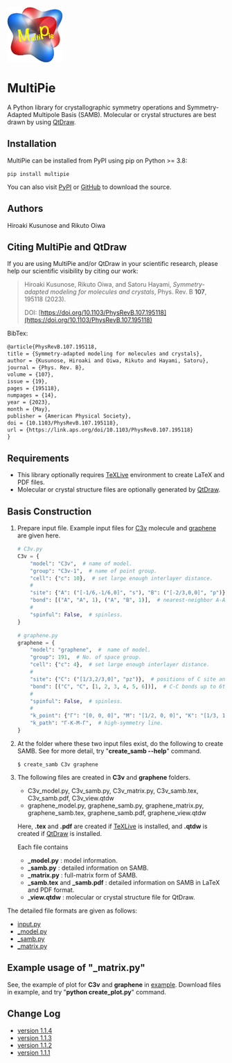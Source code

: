 <img width="128" src="multipie_logo.png">

# MultiPie

A Python library for crystallographic symmetry operations and Symmetry-Adapted Multipole Basis (SAMB).
Molecular or crystal structures are best drawn by using [QtDraw](https://github.com/CMT-MU/QtDraw).

## Installation

MultiPie can be installed from PyPI using pip on Python >= 3.8:
```
pip install multipie
```
You can also visit
[PyPI](https://pypi.org/project/multipie/) or [GitHub](https://github.com/CMT-MU/MultiPie) to download the source.

## Authors
Hiroaki Kusunose and Rikuto Oiwa

## Citing MultiPie and QtDraw

If you are using MultiPie and/or QtDraw in your scientific research, please help our scientific visibility by citing our work:

> Hiroaki Kusunose, Rikuto Oiwa, and Satoru Hayami, _Symmetry-adapted modeling for molecules and crystals_, Phys. Rev. B <b>107</b>, 195118 (2023).
>
> DOI: [https://doi.org/10.1103/PhysRevB.107.195118](https://doi.org/10.1103/PhysRevB.107.195118)

BibTex:
```
@article{PhysRevB.107.195118,
title = {Symmetry-adapted modeling for molecules and crystals},
author = {Kusunose, Hiroaki and Oiwa, Rikuto and Hayami, Satoru},
journal = {Phys. Rev. B},
volume = {107},
issue = {19},
pages = {195118},
numpages = {14},
year = {2023},
month = {May},
publisher = {American Physical Society},
doi = {10.1103/PhysRevB.107.195118},
url = {https://link.aps.org/doi/10.1103/PhysRevB.107.195118}
}
```

## Requirements
- This library optionally requires [TeXLive](https://www.tug.org/texlive/) environment to create LaTeX and PDF files.
- Molecular or crystal structure files are optionally generated by [QtDraw](https://github.com/CMT-MU/QtDraw).


## Basis Construction

1. Prepare input file. Example input files for [C3v](example/C3v.py) molecule and [graphene](example/graphene.py) are given here.
    ```python
    # C3v.py
    C3v = {
        "model": "C3v",  # name of model.
        "group": "C3v-1",  # name of point group.
        "cell": {"c": 10},  # set large enough interlayer distance.
        #
        "site": {"A": ("[-1/6,-1/6,0]", "s"), "B": ("[-2/3,0,0]", "p")},  # positions of A and B sites and their orbitals.
        "bond": [("A", "A", 1), ("A", "B", 1)],  # nearest-neighbor A-A and B-B bonds.
        #
        "spinful": False,  # spinless.
    }
    ```
    ```python
    # graphene.py
    graphene = {
        "model": "graphene",  #  name of model.
        "group": 191,  # No. of space group.
        "cell": {"c": 4},  # set large enough interlayer distance.
        #
        "site": {"C": ("[1/3,2/3,0]", "pz")},  # positions of C site and its orbital.
        "bond": [("C", "C", [1, 2, 3, 4, 5, 6])],  # C-C bonds up to 6th neighbors.
        #
        "spinful": False,  # spinless.
        #
        "k_point": {"Γ": "[0, 0, 0]", "M": "[1/2, 0, 0]", "K": "[1/3, 1/3, 0]"},  # def. of k points.
        "k_path": "Γ-K-M-Γ",  # high-symmetry line.
    }
    ```
2. At the folder where these two input files exist, do the following to create SAMB.
See for more detail, try "**create_samb --help**" command.
    ```
    $ create_samb C3v graphene
    ```
3. The following files are created in **C3v** and **graphene** folders.
    - C3v_model.py, C3v_samb.py, C3v_matrix.py, C3v_samb.tex, C3v_samb.pdf, C3v_view.qtdw
    - graphene_model.py, graphene_samb.py, graphene_matrix.py, graphene_samb.tex, graphene_samb.pdf, graphene_view.qtdw

    Here, **.tex** and **.pdf** are created if [TeXLive](https://www.tug.org/texlive/) is installed, and **.qtdw** is created if [QtDraw](https://github.com/CMT-MU/QtDraw) is installed.

    Each file contains
    - **_model.py** : model information.
    - **_samb.py** : detailed information on SAMB.
    - **_matrix.py** : full-matrix form of SAMB.
    - **_samb.tex** and **_samb.pdf** : detailed information on SAMB in LaTeX and PDF format.
    - **_view.qtdw** : molecular or crystal structure file for QtDraw.

The detailed file formats are given as follows:
- [input.py](fmt_input.md)
- [_model.py](fmt_model.md)
- [_samb.py](fmt_samb.md)
- [_matrix.py](fmt_matrix.md)

## Example usage of "_matrix.py"

See, the example of plot for **C3v** and **graphene** in [example](example).
Download files in example, and try "**python create_plot.py**" command.


## Change Log
- [version 1.1.4](ver1.1.4.md)
- [version 1.1.3](ver1.1.3.md)
- [version 1.1.2](ver1.1.2.md)
- [version 1.1.1](ver1.1.1.md)
